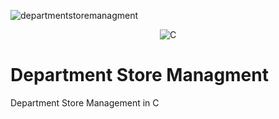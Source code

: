![departmentstoremanagment](https://socialify.git.ci/shelcia/departmentstoremanagment/image?description=1&font=Rokkitt&language=1&owner=1&pattern=Plus&theme=Dark)

<div align="center">
  
  ![C](https://img.shields.io/badge/C%20Programming-00599C?style=for-the-badge&logo=c&logoColor=white)
  
 </div>



# Department Store Managment

Department Store Management in C
